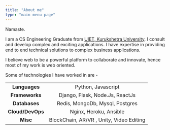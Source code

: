 ```yaml
---
title: "About me"
type: "main menu page"
---
```

Namaste.

I am a CS Engineering Graduate from [UIET, Kurukshetra University](https://www.uietkuk.ac.in/). I consult and develop complex and exciting applications. I have expertise in providing end to end technical solutions to complex business applications.

I believe web to be a powerful platform to collaborate and innovate, hence most of my work is web oriented.

Some of technologies I have worked in are  -

|||
|:---:|:---:|
| **Languages** | Python, Javascript |
| **Frameworks**  | Django, Flask, Node.Js, ReactJs  |
| **Databases**  |  Redis, MongoDb, Mysql, Postgres |
| **Cloud/DevOps** | Nginx, Heroku, Ansible |
| **Misc** | BlockChain, AR/VR , Unity, Video Editing |
